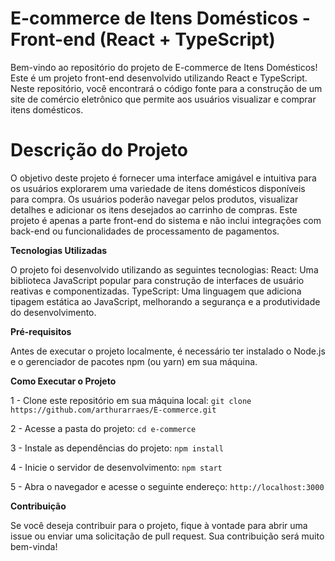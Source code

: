# E-commerce de Itens Domésticos - Front-end (React + TypeScript)
Bem-vindo ao repositório do projeto de E-commerce de Itens Domésticos! Este é um projeto front-end desenvolvido utilizando React e TypeScript. Neste repositório, você encontrará o código fonte para a construção de um site de comércio eletrônico que permite aos usuários visualizar e comprar itens domésticos.

# **Descrição do Projeto**

O objetivo deste projeto é fornecer uma interface amigável e intuitiva para os usuários explorarem uma variedade de itens domésticos disponíveis para compra. Os usuários poderão navegar pelos produtos, visualizar detalhes e adicionar os itens desejados ao carrinho de compras. Este projeto é apenas a parte front-end do sistema e não inclui integrações com back-end ou funcionalidades de processamento de pagamentos.

**Tecnologias Utilizadas**

O projeto foi desenvolvido utilizando as seguintes tecnologias:
React: Uma biblioteca JavaScript popular para construção de interfaces de usuário reativas e componentizadas.
TypeScript: Uma linguagem que adiciona tipagem estática ao JavaScript, melhorando a segurança e a produtividade do desenvolvimento.

**Pré-requisitos**

Antes de executar o projeto localmente, é necessário ter instalado o Node.js e o gerenciador de pacotes npm (ou yarn) em sua máquina.

**Como Executar o Projeto**

1 - Clone este repositório em sua máquina local:
```git clone https://github.com/arthurarraes/E-commerce.git```

2 - Acesse a pasta do projeto:
```cd e-commerce```

3 - Instale as dependências do projeto:
```npm install```

4 - Inicie o servidor de desenvolvimento:
```npm start```

5 - Abra o navegador e acesse o seguinte endereço:
```http://localhost:3000```

**Contribuição**

Se você deseja contribuir para o projeto, fique à vontade para abrir uma issue ou enviar uma solicitação de pull request. Sua contribuição será muito bem-vinda!
